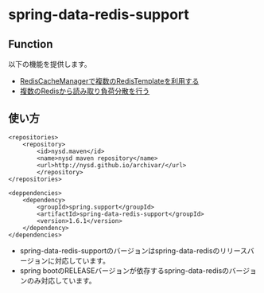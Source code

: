 # spring-data-redis-support

## Function
以下の機能を提供します。

* [RedisCacheManagerで複数のRedisTemplateを利用する](./docs/cache.md)
* [複数のRedisから読み取り負荷分散を行う](./docs/loadbalance.md)

## 使い方

```
<repositories>
    <repository>
        <id>nysd.maven</id>
        <name>nysd maven repository</name>
        <url>http://nysd.github.io/archivar/</url>
		</repository>
</repositories>

<deppendencies>
    <dependency>
        <groupId>spring.support</groupId>
        <artifactId>spring-data-redis-support</groupId>
        <version>1.6.1</version>
    </dependency>
</dependencies>
```

* spring-data-redis-supportのバージョンはspring-data-redisのリリースバージョンに対応しています。
* spring bootのRELEASEバージョンが依存するspring-data-redisのバージョンのみ対応しています。
